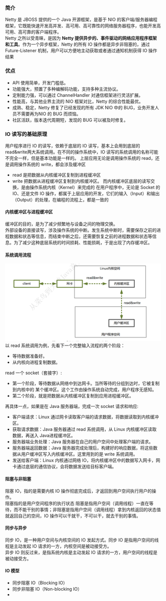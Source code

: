 ### 简介
Netty 是 JBOSS 提供的一个 Java 开源框架，是基于 NIO 的客户端/服务器编程框架，它既能快速开发高并发、高可用、高可靠性的网络服务器程序，也能开发高可用、高可靠的客户端程序。  
Netty 之所以受青睐，是因为 **Netty 提供异步的、事件驱动的网络应用程序框架和工具**。作为一个异步框架，Netty 的所有 IO 操作都是异步非阻塞的，通过 Future-Listener 机制，用户可以方便地主动获取或者通过通知机制获得 IO 操作结果

### 优点
* API 使用简单，开发门槛低。
* 功能强大，预置了多种编解码功能，支持多种主流协议。
* 定制能力强，可以通过 ChannelHandler 对通信框架进行灵活扩展。
* 性能高，与其他业界主流的 NIO 框架对比，Netty 的综合性能最优。
* 成熟、稳定，Netty 修复了已经发现的所有 JDK NIO 中的 BUG，业务开发人员不需要再为NIO 的 BUG 而烦恼。
* 社区活跃，版本迭代周期短，发现的 BUG 可以被及时修复。

### IO 读写的基础原理
用户程序进行 IO 的读写，依赖于底层的 IO 读写，基本上会用到底层的 read&write两大系统调用。在不同的操作系统中，IO 读写的系统调用的名称可能不完全一样，但是基本功能是一样的。
上层应用无论是调用操作系统的 read，还是调用操作系统的 write，都会涉及缓冲区
* read 是把数据从内核缓冲区复制到进程缓冲区
* write 把数据从进程缓冲区复制到内核缓冲区。
而内核缓冲区底层的读写交换，是由操作系统内核（Kernel）来完成的
在用户程序中，无论是 Socket 的 IO、还是文件 IO 操作，都属于上层应用的开发，它们的输入（Input）和输出（Output）的处理，在编程的流程上，都是一致的

#### 内核缓冲区与进程缓冲区
缓冲区的目的，是为了减少频繁地与设备之间的物理交换。  
外部设备的直接读写，涉及操作系统的中断。发生系统中断时，需要保存之前的进程数据和状态等信息，而结束中断之后，还需要恢复之前的进程数据和状态等信息。为了减少这种底层系统的时间损耗、性能损耗，于是出现了内存缓冲区。

#### 系统调用流程
![alt 系统调用流程图](../../_media/netty/1.png)  
以 read 系统调用为例，先看下一个完整输入流程的两个阶段：
* 等待数据准备好。
* 从内核向进程复制数据。 

read 一个 socket（套接字）:
* 第一个阶段，等待数据从网络中到达网卡。当所等待的分组到达时，它被复制到内核中的
某个缓冲区。这个工作由操作系统自动完成，用户程序无感知。
* 第二个阶段，就是把数据从内核缓冲区复制到应用进程缓冲区。

再具体一点，如果是在 Java 服务器端，完成一次 socket 请求和响应:
* 客户端请求：Linux 通过网卡读取客户端的请求数据，将数据读取到内核缓冲区。
* 获取请求数据：Java 服务器通过 read 系统调用，从 Linux 内核缓冲区读取数据，再送入 Java进程缓冲区。
* 服务器端业务处理：Java 服务器在自己的用户空间中处理客户端的请求。
* 服务器端返回数据：Java 服务器完成处理后，构建好的响应数据，将这些数据从用户缓冲区写入内核缓冲区。这里用到的是 write 系统调用。
* 发送给客户端：Linux 内核通过网络 IO，将内核缓冲区中的数据写入网卡，网卡通过底层的通信协议，会将数据发送给目标客户端。

#### 阻塞与非阻塞
阻塞 IO，指的是需要内核 IO 操作彻底完成后，才返回到用户空间执行用户的操作。  
阻塞指的是用户空间程序的执行状态
阻塞是指用户空间（调用线程）一直在等待，而不能干别的事情；非阻塞是指用户空间（调用线程）拿到内核返回的状态值就返回自己的空间，IO 操作可以干就干，不可以干，就去干别的事情。

#### 同步与异步
同步 IO，是一种用户空间与内核空间的 IO 发起方式。同步 IO 是指用户空间的线程是主动发起 IO 请求的一方，内核空间是被动接受方。  
异步 IO 则反过来，是指系统内核是主动发起 IO 请求的一方，用户空间的线程是被动接受方。

#### IO 模型
* 同步阻塞 IO（Blocking IO）
* 同步非阻塞 IO（Non-blocking IO）
* 
